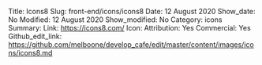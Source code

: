 Title: Icons8
Slug: front-end/icons/icons8
Date: 12 August 2020
Show_date: No
Modified: 12 August 2020
Show_modified: No
Category: icons
Summary:
Link: https://icons8.com/
Icon: 
Attribution: Yes
Commercial: Yes
Github_edit_link: https://github.com/melboone/develop_cafe/edit/master/content/images/icons/icons8.md